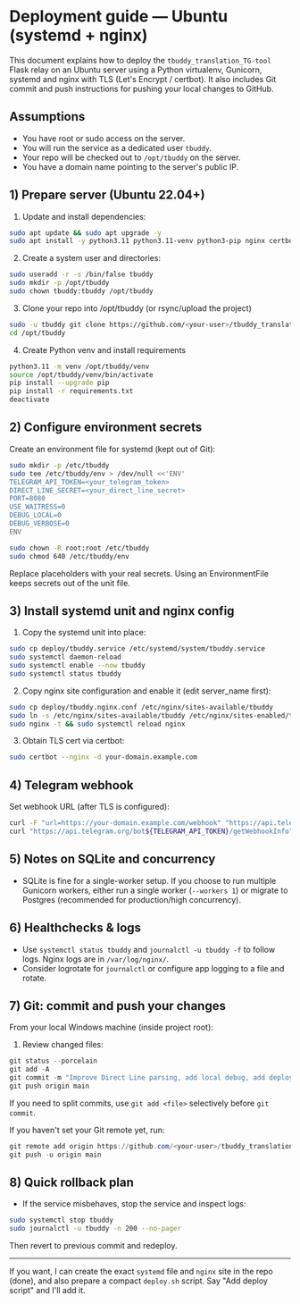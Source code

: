 # Deployment guide — Ubuntu (systemd + nginx)

This document explains how to deploy the `tbuddy_translation_TG-tool` Flask relay on an Ubuntu server using a Python virtualenv, Gunicorn, systemd and nginx with TLS (Let's Encrypt / certbot). It also includes Git commit and push instructions for pushing your local changes to GitHub.

## Assumptions
- You have root or sudo access on the server.
- You will run the service as a dedicated user `tbuddy`.
- Your repo will be checked out to `/opt/tbuddy` on the server.
- You have a domain name pointing to the server's public IP.

## 1) Prepare server (Ubuntu 22.04+)

1. Update and install dependencies:

```bash
sudo apt update && sudo apt upgrade -y
sudo apt install -y python3.11 python3.11-venv python3-pip nginx certbot python3-certbot-nginx build-essential
```

2. Create a system user and directories:

```bash
sudo useradd -r -s /bin/false tbuddy
sudo mkdir -p /opt/tbuddy
sudo chown tbuddy:tbuddy /opt/tbuddy
```

3. Clone your repo into /opt/tbuddy (or rsync/upload the project)

```bash
sudo -u tbuddy git clone https://github.com/<your-user>/tbuddy_translation_TG-tool.git /opt/tbuddy
cd /opt/tbuddy
```

4. Create Python venv and install requirements

```bash
python3.11 -m venv /opt/tbuddy/venv
source /opt/tbuddy/venv/bin/activate
pip install --upgrade pip
pip install -r requirements.txt
deactivate
```

## 2) Configure environment secrets

Create an environment file for systemd (kept out of Git):

```bash
sudo mkdir -p /etc/tbuddy
sudo tee /etc/tbuddy/env > /dev/null <<'ENV'
TELEGRAM_API_TOKEN=<your_telegram_token>
DIRECT_LINE_SECRET=<your_direct_line_secret>
PORT=8080
USE_WAITRESS=0
DEBUG_LOCAL=0
DEBUG_VERBOSE=0
ENV

sudo chown -R root:root /etc/tbuddy
sudo chmod 640 /etc/tbuddy/env
```

Replace placeholders with your real secrets. Using an EnvironmentFile keeps secrets out of the unit file.

## 3) Install systemd unit and nginx config

1. Copy the systemd unit into place:

```bash
sudo cp deploy/tbuddy.service /etc/systemd/system/tbuddy.service
sudo systemctl daemon-reload
sudo systemctl enable --now tbuddy
sudo systemctl status tbuddy
```

2. Copy nginx site configuration and enable it (edit server_name first):

```bash
sudo cp deploy/tbuddy.nginx.conf /etc/nginx/sites-available/tbuddy
sudo ln -s /etc/nginx/sites-available/tbuddy /etc/nginx/sites-enabled/tbuddy
sudo nginx -t && sudo systemctl reload nginx
```

3. Obtain TLS cert via certbot:

```bash
sudo certbot --nginx -d your-domain.example.com
```

## 4) Telegram webhook

Set webhook URL (after TLS is configured):

```bash
curl -F "url=https://your-domain.example.com/webhook" "https://api.telegram.org/bot${TELEGRAM_API_TOKEN}/setWebhook"
curl "https://api.telegram.org/bot${TELEGRAM_API_TOKEN}/getWebhookInfo"
```

## 5) Notes on SQLite and concurrency

- SQLite is fine for a single-worker setup. If you choose to run multiple Gunicorn workers, either run a single worker (`--workers 1`) or migrate to Postgres (recommended for production/high concurrency).

## 6) Healthchecks & logs

- Use `systemctl status tbuddy` and `journalctl -u tbuddy -f` to follow logs. Nginx logs are in `/var/log/nginx/`.
- Consider logrotate for `journalctl` or configure app logging to a file and rotate.

## 7) Git: commit and push your changes

From your local Windows machine (inside project root):

1. Review changed files:

```powershell
git status --porcelain
git add -A
git commit -m "Improve Direct Line parsing, add local debug, add deploy configs"
git push origin main
```

If you need to split commits, use `git add <file>` selectively before `git commit`.

If you haven't set your Git remote yet, run:

```powershell
git remote add origin https://github.com/<your-user>/tbuddy_translation_TG-tool.git
git push -u origin main
```

## 8) Quick rollback plan

- If the service misbehaves, stop the service and inspect logs:

```bash
sudo systemctl stop tbuddy
sudo journalctl -u tbuddy -n 200 --no-pager
```

Then revert to previous commit and redeploy.

---
If you want, I can create the exact `systemd` file and `nginx` site in the repo (done), and also prepare a compact `deploy.sh` script. Say "Add deploy script" and I'll add it.
